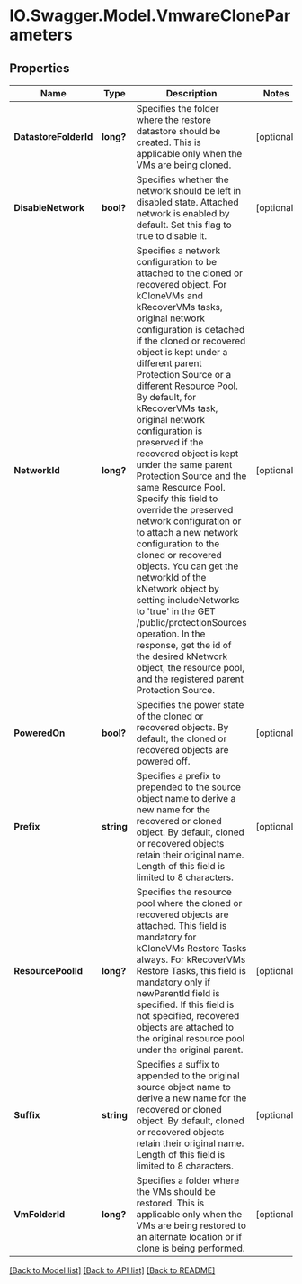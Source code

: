 # IO.Swagger.Model.VmwareCloneParameters
## Properties

Name | Type | Description | Notes
------------ | ------------- | ------------- | -------------
**DatastoreFolderId** | **long?** | Specifies the folder where the restore datastore should be created. This is applicable only when the VMs are being cloned. | [optional] 
**DisableNetwork** | **bool?** | Specifies whether the network should be left in disabled state. Attached network is enabled by default. Set this flag to true to disable it. | [optional] 
**NetworkId** | **long?** | Specifies a network configuration to be attached to the cloned or recovered object. For kCloneVMs and kRecoverVMs tasks, original network configuration is detached if the cloned or recovered object is kept under a different parent Protection Source or a different Resource Pool. By default, for kRecoverVMs task, original network configuration is preserved if the recovered object is kept under the same parent Protection Source and the same Resource Pool. Specify this field to override the preserved network configuration or to attach a new network configuration to the cloned or recovered objects. You can get the networkId of the kNetwork object by setting includeNetworks to &#39;true&#39; in the GET /public/protectionSources operation. In the response, get the id of the desired kNetwork object, the resource pool, and the registered parent Protection Source. | [optional] 
**PoweredOn** | **bool?** | Specifies the power state of the cloned or recovered objects. By default, the cloned or recovered objects are powered off. | [optional] 
**Prefix** | **string** | Specifies a prefix to prepended to the source object name to derive a new name for the recovered or cloned object. By default, cloned or recovered objects retain their original name. Length of this field is limited to 8 characters. | [optional] 
**ResourcePoolId** | **long?** | Specifies the resource pool where the cloned or recovered objects are attached. This field is mandatory for kCloneVMs Restore Tasks always. For kRecoverVMs Restore Tasks, this field is mandatory only if newParentId field is specified. If this field is not specified, recovered objects are attached to the original resource pool under the original parent. | [optional] 
**Suffix** | **string** | Specifies a suffix to appended to the original source object name to derive a new name for the recovered or cloned object. By default, cloned or recovered objects retain their original name. Length of this field is limited to 8 characters. | [optional] 
**VmFolderId** | **long?** | Specifies a folder where the VMs should be restored. This is applicable only when the VMs are being restored to an alternate location or if clone is being performed. | [optional] 

[[Back to Model list]](../README.md#documentation-for-models) [[Back to API list]](../README.md#documentation-for-api-endpoints) [[Back to README]](../README.md)

